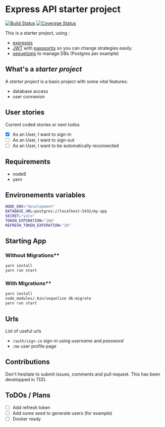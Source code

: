 # Express API starter project

[![Build Status](https://travis-ci.org/remithomas/expressjs-api-starter-project.svg?branch=master)](https://travis-ci.org/remithomas/expressjs-api-starter-project)
[![Coverage Status](https://coveralls.io/repos/github/remithomas/expressjs-api-starter-project/badge.svg?branch=master)](https://coveralls.io/github/remithomas/expressjs-api-starter-project)

This is a starter project, using :

- [expressjs](http://expressjs.com)
- [JWT](https://jwt.io) with [passportjs](http://www.passportjs.org) so you can change strategies easily.
- [sequelizejs](http://docs.sequelizejs.com) to manage DBs (Postgres per example)

## What's a _starter project_

A _starter project_ is a basic project with some vital features:

- database access
- user connexion

## User stories

Current coded stories or next todos

- [X] As an User, I want to sign-in
- [ ] As an User, I want to sign-out
- [ ] As an User, I want to be automatically reconnected

## Requirements

- node8
- yarn

## Environements variables

```bash
NODE_ENV="development"
DATABASE_URL=postgres://localhost:5432/my-app
SECRET="yolo"
TOKEN_EXPIRATION="10m"
REFRESH_TOKEN_EXPIRATION="2d"
```

## Starting App

### Without Migrations**

```bash
yarn install
yarn run start
```

### With Migrations**

```bash
yarn install
node_modules/.bin/sequelize db:migrate
yarn run start
```

## Urls

List of useful urls

- `/auth/sign-in` sign-in using _username_ and _password_
- `/me` user profile page

## Contributions

Don't hesitate to submit issues, comments and pull request. 
This has been developped in TDD.

## ToDOs / Plans

- [ ] Add refresh token
- [ ] Add some seed to generate users (for example)
- [ ] Docker ready